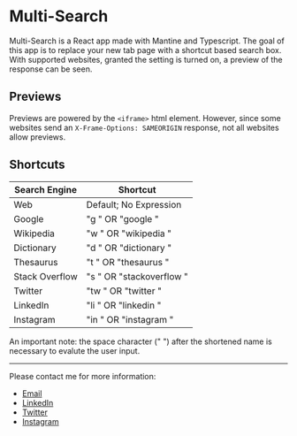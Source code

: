 # Multi-Search

Multi-Search is a React app made with Mantine and Typescript. The goal of this app is to replace your new tab page with a shortcut based search box. With supported websites, granted the setting is turned on, a preview of the response can be seen.

## Previews

Previews are powered by the `<iframe>` html element. However, since some websites send an `X-Frame-Options: SAMEORIGIN` response, not all websites allow previews.

## Shortcuts

|**Search Engine**|**Shortcut**              |
|-----------------|--------------------------|
| Web             | Default; No Expression   |
| Google          | "g " OR "google "        |
| Wikipedia       | "w " OR "wikipedia "     |
| Dictionary      | "d " OR "dictionary "    |
| Thesaurus       | "t " OR "thesaurus "     |
| Stack Overflow  | "s " OR "stackoverflow " |
| Twitter         | "tw " OR "twitter "      |
| LinkedIn        | "li " OR "linkedin "     |
| Instagram       | "in " OR "instagram "    |

An important note: the space character (" ") after the shortened name is necessary to evalute the user input.

<hr>

Please contact me for more information:
 - [Email](mailto:namanarora@mail.com)
 - [LinkedIn](https://www.linkedin.com/in/namarora)
 - [Twitter](https://twitter.com/RealNamanArora)
 - [Instagram](https://instagram.com/namarora)
